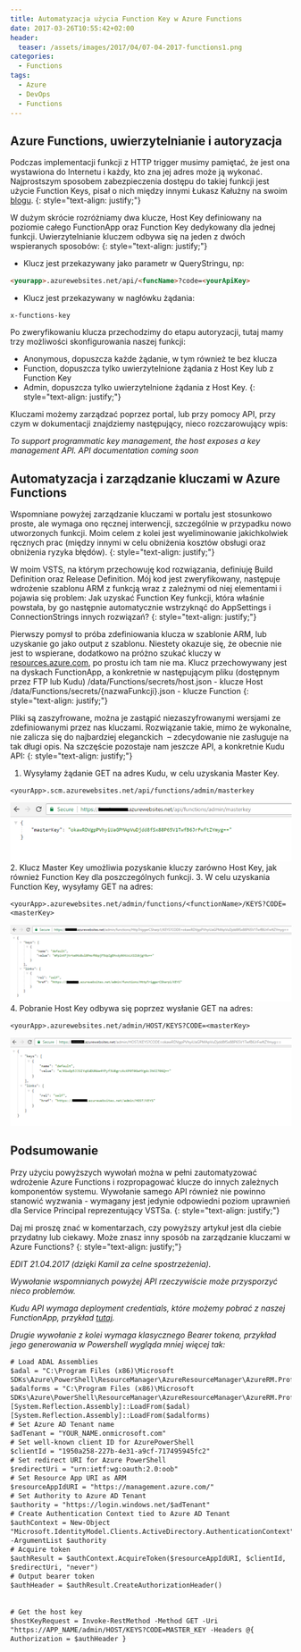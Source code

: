 ```yaml
---
title: Automatyzacja użycia Function Key w Azure Functions
date: 2017-03-26T10:55:42+02:00
header:
  teaser: /assets/images/2017/04/07-04-2017-functions1.png
categories:
  - Functions
tags:
  - Azure
  - DevOps
  - Functions
---
```

## Azure Functions, uwierzytelnianie i autoryzacja

Podczas implementacji funkcji z HTTP trigger musimy pamiętać, że jest ona wystawiona do Internetu i każdy, kto zna jej adres może ją wykonać. Najprostszym sposobem zabezpieczenia dostępu do takiej funkcji jest użycie Function Keys, pisał o nich między innymi Łukasz Kałużny na swoim [blogu](http://blog.kaluzny.pro/azure-functions-autoryzacja-za-pomoca-kluczy/).
{: style="text-align: justify;"}

W dużym skrócie rozróżniamy dwa klucze, Host Key definiowany na poziomie całego FunctionApp oraz Function Key dedykowany dla jednej funkcji. Uwierzytelnianie kluczem odbywa się na jeden z dwóch wspieranych sposobów:
{: style="text-align: justify;"}

  * Klucz jest przekazywany jako parametr w QueryStringu, np:
```html
<yourapp>.azurewebsites.net/api/<funcName>?code=<yourApiKey>
```
  * Klucz jest przekazywany w nagłówku żądania:
  ```
  x-functions-key
  ```

Po zweryfikowaniu klucza przechodzimy do etapu autoryzacji, tutaj mamy trzy możliwości skonfigurowania naszej funkcji:
  * Anonymous, dopuszcza każde żądanie, w tym również te bez klucza
  * Function, dopuszcza tylko uwierzytelnione żądania z Host Key lub z Function Key
  * Admin, dopuszcza tylko uwierzytelnione żądania z Host Key.
{: style="text-align: justify;"}

Kluczami możemy zarządzać poprzez portal, lub przy pomocy API, przy czym w dokumentacji znajdziemy następujący, nieco rozczarowujący wpis:

_To support programmatic key management, the host exposes a key management API. API documentation coming soon_

## Automatyzacja i zarządzanie kluczami w Azure Functions

Wspomniane powyżej zarządzanie kluczami w portalu jest stosunkowo proste, ale wymaga ono ręcznej interwencji, szczególnie w przypadku nowo utworzonych funkcji. Moim celem z kolei jest wyeliminowanie jakichkolwiek ręcznych prac (między innymi w celu obniżenia kosztów obsługi oraz obniżenia ryzyka błędów).
{: style="text-align: justify;"}

W moim VSTS, na którym przechowuję kod rozwiązania, definiuję Build Definition oraz Release Definition. Mój kod jest zweryfikowany, następuje wdrożenie szablonu ARM z funkcją wraz z zależnymi od niej elementami i pojawia się problem: Jak uzyskać Function Key funkcji, która właśnie powstała, by go następnie automatycznie wstrzyknąć do AppSettings i ConnectionStrings innych rozwiązań?
{: style="text-align: justify;"}

Pierwszy pomysł to próba zdefiniowania klucza w szablonie ARM, lub uzyskanie go jako output z szablonu. Niestety okazuje się, że obecnie nie jest to wspierane, dodatkowo na próżno szukać kluczy w [resources.azure.com](https://resources.azure.com), po prostu ich tam nie ma. Klucz przechowywany jest na dyskach FunctionApp, a konkretnie w następującym pliku (dostępnym przez FTP lub Kudu)
/data/Functions/secrets/host.json - klucze Host
/data/Functions/secrets/{nazwaFunkcji}.json - klucze Function
{: style="text-align: justify;"}

Pliki są zaszyfrowane, można je zastąpić niezaszyfrowanymi wersjami ze zdefiniowanymi przez nas kluczami. Rozwiązanie takie, mimo że wykonalne, nie zalicza się do najbardziej eleganckich  &#8211; zdecydowanie nie zasługuje na tak długi opis. Na szczęście pozostaje nam jeszcze API, a konkretnie Kudu API:
{: style="text-align: justify;"}

  1. Wysyłamy żądanie GET na adres Kudu, w celu uzyskania Master Key.
```
<yourApp>.scm.azurewebsites.net/api/functions/admin/masterkey
```
![img](/assets/images/2017/03/kudu_masterkey1.png)
  2. Klucz Master Key umożliwia pozyskanie kluczy zarówno Host Key, jak również Function Key dla poszczególnych funkcji.
  3. W celu uzyskania Function Key, wysyłamy GET na adres:
```
<yourApp>.azurewebsites.net/admin/functions/<functionName>/KEYS?CODE=<masterKey>
```
![img](/assets/images/2017/03/kudu_funckey.png)
  4. Pobranie Host Key odbywa się poprzez wysłanie GET na adres:
```
<yourApp>.azurewebsites.net/admin/HOST/KEYS?CODE=<masterKey>
```
![img](/assets/images/2017/03/kudu_hostkey.png)

## Podsumowanie

Przy użyciu powyższych wywołań można w pełni zautomatyzować wdrożenie Azure Functions i rozpropagować klucze do innych zależnych komponentów systemu. Wywołanie samego API również nie powinno stanowić wyzwania - wymagany jest jedynie odpowiedni poziom uprawnień dla Service Principal reprezentujący VSTSa.
{: style="text-align: justify;"}

Daj mi proszę znać w komentarzach, czy powyższy artykuł jest dla ciebie przydatny lub ciekawy. Może znasz inny sposób na zarządzanie kluczami w Azure Functions?
{: style="text-align: justify;"}

_EDIT 21.04.2017 (dzięki Kamil za celne spostrzeżenia)._

_Wywołanie wspomnianych powyżej API rzeczywiście może przysporzyć nieco problemów._ 

_Kudu API wymaga deployment credentials, które możemy pobrać z naszej FunctionApp, przykład <a href="http://stackoverflow.com/questions/27443368/azure-websites-kudu-rest-api-authentication" target="_blank" rel="noopener noreferrer">tutaj</a>._

_Drugie wywołanie z kolei wymaga klasycznego Bearer tokena, przykład jego generowania w Powershell wygląda mniej więcej tak:_

```
# Load ADAL Assemblies
$adal = "C:\Program Files (x86)\Microsoft SDKs\Azure\PowerShell\ResourceManager\AzureResourceManager\AzureRM.Profile\Microsoft.IdentityModel.Clients.ActiveDirectory.dll"
$adalforms = "C:\Program Files (x86)\Microsoft SDKs\Azure\PowerShell\ResourceManager\AzureResourceManager\AzureRM.Profile\Microsoft.IdentityModel.Clients.ActiveDirectory.WindowsForms.dll"
[System.Reflection.Assembly]::LoadFrom($adal)
[System.Reflection.Assembly]::LoadFrom($adalforms)
# Set Azure AD Tenant name
$adTenant = "YOUR_NAME.onmicrosoft.com" 
# Set well-known client ID for AzurePowerShell
$clientId = "1950a258-227b-4e31-a9cf-717495945fc2" 
# Set redirect URI for Azure PowerShell
$redirectUri = "urn:ietf:wg:oauth:2.0:oob"
# Set Resource App URI as ARM
$resourceAppIdURI = "https://management.azure.com/"
# Set Authority to Azure AD Tenant
$authority = "https://login.windows.net/$adTenant"
# Create Authentication Context tied to Azure AD Tenant
$authContext = New-Object "Microsoft.IdentityModel.Clients.ActiveDirectory.AuthenticationContext" -ArgumentList $authority
# Acquire token
$authResult = $authContext.AcquireToken($resourceAppIdURI, $clientId, $redirectUri, "never")
# Output bearer token
$authHeader = $authResult.CreateAuthorizationHeader()


# Get the host key
$hostKeyRequest = Invoke-RestMethod -Method GET -Uri "https://APP_NAME/admin/HOST/KEYS?CODE=MASTER_KEY -Headers @{ Authorization = $authHeader }
```
